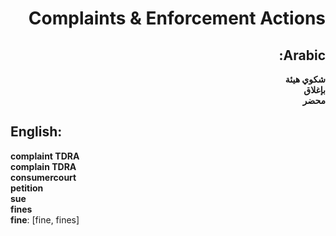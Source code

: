 <div dir="rtl">

# **Complaints & Enforcement Actions**

## **Arabic**:

**شكوي هيئة**  
**بإغلاق**  
**محضر**

</div>

## **English**:

**complaint TDRA**  
**complain TDRA**  
**consumercourt**  
**petition**  
**sue**  
**fines**  
**fine**: [fine, fines]
